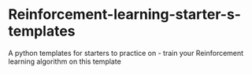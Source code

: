 # Reinforcement-learning-starter-s-templates
A python templates for starters to practice on - train your Reinforcement learning algorithm on this template 
